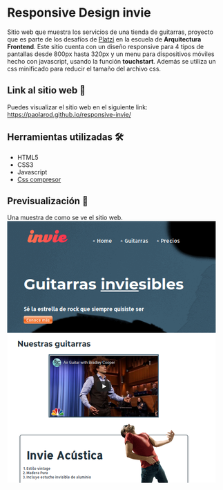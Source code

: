 # Responsive Design invie

Sitio web que muestra los servicios de una tienda de guitarras, proyecto que es parte de los desafíos de [Platzi](https://platzi.com/) en la escuela de **Arquitectura Frontend**. Este sitio cuenta con un diseño responsive para 4 tipos de pantallas desde 800px hasta 320px y un menu para dispositivos móviles hecho con javascript, usando la función **touchstart**. Además se utiliza un css minificado para reducir el tamaño del archivo css. 

## Link al sitio web 📌
Puedes visualizar el sitio web en el siguiente link:
https://paolarod.github.io/responsive-invie/
 
## Herramientas utilizadas 🛠
* HTML5
* CSS3
* Javascript
* [Css compresor](https://csscompressor.com/) 

## Previsualización 📖
Una muestra de como se ve el sitio web. 
![](https://github.com/PaolaRod/responsive-invie/blob/main/images/desing-responsive.png)

